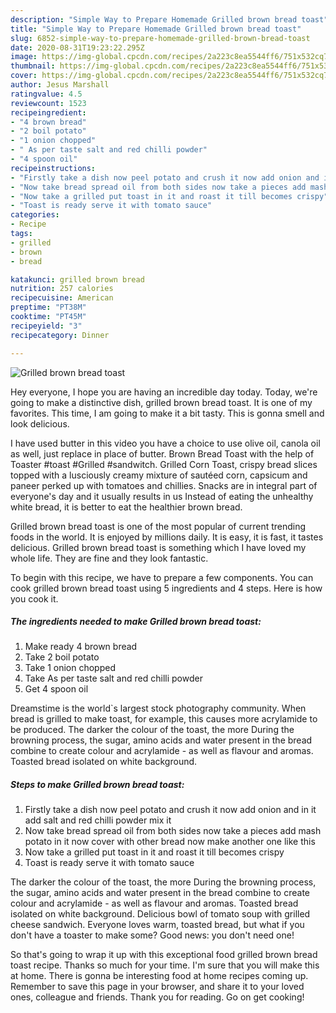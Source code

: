 ```yaml
---
description: "Simple Way to Prepare Homemade Grilled brown bread toast"
title: "Simple Way to Prepare Homemade Grilled brown bread toast"
slug: 6852-simple-way-to-prepare-homemade-grilled-brown-bread-toast
date: 2020-08-31T19:23:22.295Z
image: https://img-global.cpcdn.com/recipes/2a223c8ea5544ff6/751x532cq70/grilled-brown-bread-toast-recipe-main-photo.jpg
thumbnail: https://img-global.cpcdn.com/recipes/2a223c8ea5544ff6/751x532cq70/grilled-brown-bread-toast-recipe-main-photo.jpg
cover: https://img-global.cpcdn.com/recipes/2a223c8ea5544ff6/751x532cq70/grilled-brown-bread-toast-recipe-main-photo.jpg
author: Jesus Marshall
ratingvalue: 4.5
reviewcount: 1523
recipeingredient:
- "4 brown bread"
- "2 boil potato"
- "1 onion chopped"
- " As per taste salt and red chilli powder"
- "4 spoon oil"
recipeinstructions:
- "Firstly take a dish now peel potato and crush it now add onion and in it add salt and red chilli powder mix it"
- "Now take bread spread oil from both sides now take a pieces add mash potato in it now cover with other bread now make another one like this"
- "Now take a grilled put toast in it and roast it till becomes crispy"
- "Toast is ready serve it with tomato sauce"
categories:
- Recipe
tags:
- grilled
- brown
- bread

katakunci: grilled brown bread 
nutrition: 257 calories
recipecuisine: American
preptime: "PT38M"
cooktime: "PT45M"
recipeyield: "3"
recipecategory: Dinner

---
```



![Grilled brown bread toast](https://img-global.cpcdn.com/recipes/2a223c8ea5544ff6/751x532cq70/grilled-brown-bread-toast-recipe-main-photo.jpg)

Hey everyone, I hope you are having an incredible day today. Today, we're going to make a distinctive dish, grilled brown bread toast. It is one of my favorites. This time, I am going to make it a bit tasty. This is gonna smell and look delicious.

I have used butter in this video you have a choice to use olive oil, canola oil as well, just replace in place of butter. Brown Bread Toast with the help of Toaster #toast #Grilled #sandwitch. Grilled Corn Toast, crispy bread slices topped with a lusciously creamy mixture of sautéed corn, capsicum and paneer perked up with tomatoes and chillies. Snacks are in integral part of everyone&#39;s day and it usually results in us Instead of eating the unhealthy white bread, it is better to eat the healthier brown bread.

Grilled brown bread toast is one of the most popular of current trending foods in the world. It is enjoyed by millions daily. It is easy, it is fast, it tastes delicious. Grilled brown bread toast is something which I have loved my whole life. They are fine and they look fantastic.


To begin with this recipe, we have to prepare a few components. You can cook grilled brown bread toast using 5 ingredients and 4 steps. Here is how you cook it.

<!--inarticleads1-->

##### The ingredients needed to make Grilled brown bread toast:

1. Make ready 4 brown bread
1. Take 2 boil potato
1. Take 1 onion chopped
1. Take  As per taste salt and red chilli powder
1. Get 4 spoon oil


Dreamstime is the world`s largest stock photography community. When bread is grilled to make toast, for example, this causes more acrylamide to be produced. The darker the colour of the toast, the more During the browning process, the sugar, amino acids and water present in the bread combine to create colour and acrylamide - as well as flavour and aromas. Toasted bread isolated on white background. 

<!--inarticleads2-->

##### Steps to make Grilled brown bread toast:

1. Firstly take a dish now peel potato and crush it now add onion and in it add salt and red chilli powder mix it
1. Now take bread spread oil from both sides now take a pieces add mash potato in it now cover with other bread now make another one like this
1. Now take a grilled put toast in it and roast it till becomes crispy
1. Toast is ready serve it with tomato sauce


The darker the colour of the toast, the more During the browning process, the sugar, amino acids and water present in the bread combine to create colour and acrylamide - as well as flavour and aromas. Toasted bread isolated on white background. Delicious bowl of tomato soup with grilled cheese sandwich. Everyone loves warm, toasted bread, but what if you don&#39;t have a toaster to make some? Good news: you don&#39;t need one! 

So that's going to wrap it up with this exceptional food grilled brown bread toast recipe. Thanks so much for your time. I'm sure that you will make this at home. There is gonna be interesting food at home recipes coming up. Remember to save this page in your browser, and share it to your loved ones, colleague and friends. Thank you for reading. Go on get cooking!
